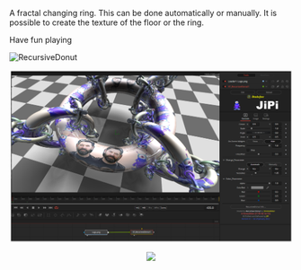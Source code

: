 <!-- +++ DO NOT REMOVE THIS COMMENT +++ DO NOT ADD OR EDIT ANY TEXT BEFORE THIS LINE +++ IT WOULD BE A REALLY BAD IDEA +++ -->

A fractal changing ring. This can be done automatically or manually. It is possible to create the texture of the floor or the ring.

Have fun playing

![RecursiveDonut](https://user-images.githubusercontent.com/78935215/148296130-8fbc8d5c-8863-4aaa-a20d-44f718a5bc2f.gif)

[![Recursive Donut](RecursiveDonut.png)](RecursiveDonut.fuse)


<center><a href="https://github.com/J-i-P-i/Shadertoys/releases/download/V0.2/RecursiveDonut-Installer.lua"><img src="https://user-images.githubusercontent.com/78935215/148391708-29e1393e-dfa9-4111-8421-1d802ae43d3f.png" height="50" > </a>
</center>

<!-- +++ DO NOT REMOVE THIS COMMENT +++ DO NOT EDIT ANY TEXT THAT COMES AFTER THIS LINE +++ TRUST ME: JUST DON'T DO IT +++ -->
